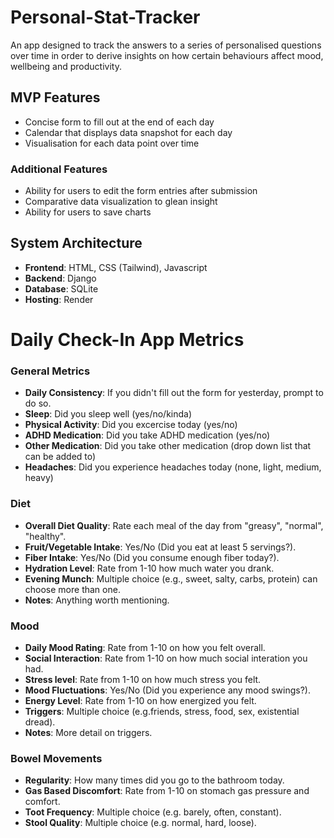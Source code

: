 # Personal-Stat-Tracker
An app designed to track the answers to a series of personalised questions over time in order to derive insights on how certain behaviours affect mood, wellbeing and productivity.

## MVP Features
* Concise form to fill out at the end of each day
* Calendar that displays data snapshot for each day
* Visualisation for each data point over time

### Additional Features
* Ability for users to edit the form entries after submission 
* Comparative data visualization to glean insight
* Ability for users to save charts

## System Architecture
* __Frontend__: HTML, CSS (Tailwind), Javascript
* __Backend__: Django
* __Database__: SQLite
* __Hosting__: Render


# Daily Check-In App Metrics

### General Metrics
- **Daily Consistency**: If you didn't fill out the form for yesterday, prompt to do so.
- **Sleep**: Did you sleep well (yes/no/kinda)
- **Physical Activity**: Did you excercise today (yes/no)
- **ADHD Medication**: Did you take ADHD medication (yes/no)
- **Other Medication**: Did you take other medication (drop down list that can be added to)
- **Headaches**: Did you experience headaches today (none, light, medium, heavy)

### Diet
- **Overall Diet Quality**: Rate each meal of the day from "greasy", "normal", "healthy".
- **Fruit/Vegetable Intake**: Yes/No (Did you eat at least 5 servings?).
- **Fiber Intake**: Yes/No (Did you consume enough fiber today?).
- **Hydration Level**: Rate from 1-10 how much water you drank.
- **Evening Munch**: Multiple choice (e.g., sweet, salty, carbs, protein) can choose more than one.
- **Notes**: Anything worth mentioning.

### Mood
- **Daily Mood Rating**: Rate from 1-10 on how you felt overall.
- **Social Interaction**: Rate from 1-10 on how much social interation you had.
- **Stress level**: Rate from 1-10 on how much stress you felt.
- **Mood Fluctuations**: Yes/No (Did you experience any mood swings?).
- **Energy Level**: Rate from 1-10 on how energized you felt.
- **Triggers**: Multiple choice (e.g.friends, stress, food, sex, existential dread).
- **Notes**: More detail on triggers.

### Bowel Movements
- **Regularity**: How many times did you go to the bathroom today.
- **Gas Based Discomfort**: Rate from 1-10 on stomach gas pressure and comfort.
- **Toot Frequency**: Multiple choice (e.g. barely, often, constant).
- **Stool Quality**: Multiple choice (e.g. normal, hard, loose).




